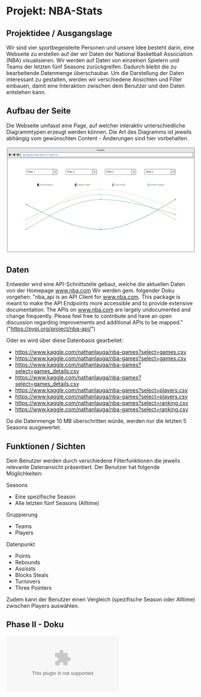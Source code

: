 # Projekt: NBA-Stats

## Projektidee / Ausgangslage

Wir sind vier sportbegeisterte Personen und unsere Idee besteht darin, eine Webseite zu erstellen auf der wir Daten der National Basketball Association (NBA) visualisieren. Wir werden auf Daten von einzelnen Spielern und Teams der letzten fünf Seasons zurückgreifen. Dadurch bleibt die zu bearbeitende Datenmenge überschaubar. Um die Darstellung der Daten interessant zu gestalten, werden wir verschiedene Ansichten und Filter einbauen, damit eine Interaktion zwischen dem Benutzer und den Daten entstehen kann.

## Aufbau der Seite
Die Webseite umfasst eine Page, auf welcher interaktiv unterschiedliche Diagrammtypen erzeugt werden können.
Die Art des Diagramms ist jeweils abhängig vom gewünschten Content - Änderungen sind hier vorbehalten.

![Mockup](./Mockup.jpeg)

## Daten
Entweder wird eine API-Schnittstelle gebaut, welche die aktuellen Daten von der Homepage www.nba.com
Wir werden gem. folgender Doku vorgehen: "nba_api is an API Client for www.nba.com. This package is meant to make the API Endpoints more accessible and to provide extensive documentation. The APIs on www.nba.com are largely undocumented and change frequently. Please feel free to contribute and have an open discussion regarding improvements and additional APIs to be mapped." ("https://pypi.org/project/nba-api/")

Oder es wird über diese Datenbasis gearbeitet:
- https://www.kaggle.com/nathanlauga/nba-games?select=games.csv 
- https://www.kaggle.com/nathanlauga/nba-games?select=games.csv
- https://www.kaggle.com/nathanlauga/nba-games?select=games_details.csv
- https://www.kaggle.com/nathanlauga/nba-games?select=games_details.csv
- https://www.kaggle.com/nathanlauga/nba-games?select=players.csv
- https://www.kaggle.com/nathanlauga/nba-games?select=players.csv
- https://www.kaggle.com/nathanlauga/nba-games?select=ranking.csv
- https://www.kaggle.com/nathanlauga/nba-games?select=ranking.csv

Da die Datenmenge 10 MB überschritten würde, werden nur die letzten 5 Seasons ausgewertet.</p>

## Funktionen / Sichten
Dem Benutzer werden durch verschiedene Filterfunktionen die jeweils relevante Datenansicht präsentiert. Der Benutzer hat folgende Möglichkeiten:

Seasons

- Eine spezifische Season
- Alle letzten fünf Seasons (Alltime)

Gruppierung

- Teams
- Players

Datenpunkt

- Points
- Rebounds
- Assissts
- Blocks Steals
- Turnovers
- Three Pointers

Zudem kann der Benutzer einen Vergleich (spezifische Season oder Alltime) zwischen Players auswählen.

## Phase II - Doku

![Phase_II](./Phase_II.docx)